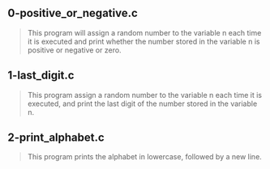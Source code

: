 ## 0-positive_or_negative.c
> This program will assign a random number to the variable n each time it is executed and print whether the number stored in the variable n is positive or negative or zero.

## 1-last_digit.c
> This program assign a random number to the variable n each time it is executed, and print the last digit of the number stored in the variable n.
## 2-print_alphabet.c
> This program prints the alphabet in lowercase, followed by a new line.
